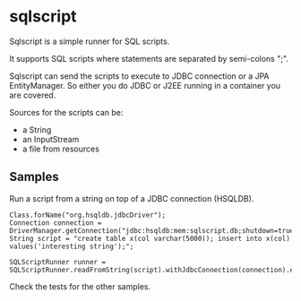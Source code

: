# sqlscript
Sqlscript is a simple runner for  SQL scripts.

It supports SQL scripts where statements are separated by semi-colons ";". 

Sqlscript can send the scripts to execute to JDBC connection or a JPA EntityManager. So either you do JDBC or J2EE running in a container you are covered.

Sources for the scripts can be:
- a String
- an InputStream
- a file from resources

## Samples

Run a script from a string on top of a JDBC connection (HSQLDB).
```
Class.forName("org.hsqldb.jdbcDriver");
Connection connection = DriverManager.getConnection("jdbc:hsqldb:mem:sqlscript.db;shutdown=true");
String script = "create table x(col varchar(5000)); insert into x(col) values('interesting string');";

SQLScriptRunner runner = SQLScriptRunner.readFromString(script).withJdbcConnection(connection).execute();
```

Check the tests for the other samples.
